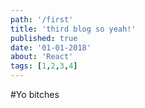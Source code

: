 ```yaml
---
path: '/first'  
title: 'third blog so yeah!'  
published: true
date: '01-01-2018'
about: 'React'
tags: [1,2,3,4]
---
```


#Yo bitches
